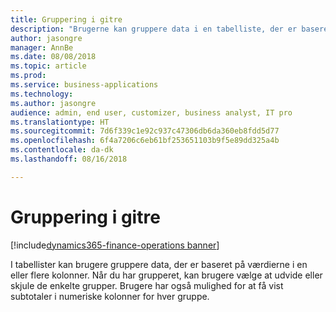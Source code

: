 ```yaml
---
title: Gruppering i gitre
description: "Brugerne kan gruppere data i en tabelliste, der er baseret på en eller flere kolonner."
author: jasongre
manager: AnnBe
ms.date: 08/08/2018
ms.topic: article
ms.prod: 
ms.service: business-applications
ms.technology: 
ms.author: jasongre
audience: admin, end user, customizer, business analyst, IT pro
ms.translationtype: HT
ms.sourcegitcommit: 7d6f339c1e92c937c47306db6da360eb8fdd5d77
ms.openlocfilehash: 6f4a7206c6eb61bf253651103b9f5e89dd325a4b
ms.contentlocale: da-dk
ms.lasthandoff: 08/16/2018

---
```


# <a name="grouping-in-grids"></a>Gruppering i gitre

[!include[dynamics365-finance-operations banner](../includes/dynamics365-finance-operations.md)]

I tabellister kan brugere gruppere data, der er baseret på værdierne i en eller flere kolonner. Når du har grupperet, kan brugere vælge at udvide eller skjule de enkelte grupper. Brugere har også mulighed for at få vist subtotaler i numeriske kolonner for hver gruppe.  


